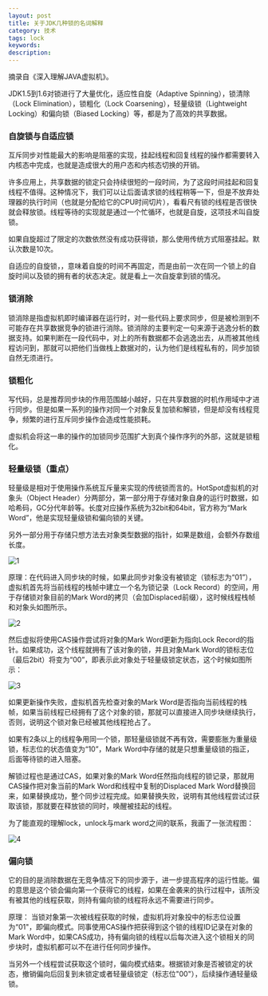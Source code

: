 ```yaml
---
layout: post
title: 关于JDK几种锁的名词解释
category: 技术
tags: lock
keywords: 
description: 
---
```


摘录自《深入理解JAVA虚拟机》。



JDK1.5到1.6对锁进行了大量优化，适应性自旋（Adaptive Spinning），锁清除（Lock Elimination），锁粗化（Lock Coarsening），轻量级锁（Lightweight Locking）和偏向锁（Biased Locking）等，都是为了高效的共享数据。

### 自旋锁与自适应锁

互斥同步对性能最大的影响是阻塞的实现，挂起线程和回复线程的操作都需要转入内核态中完成，也就是造成很大的用户态和内核态切换的开销。

许多应用上，共享数据的锁定只会持续很短的一段时间，为了这段时间挂起和回复线程不值得。这种情况下，我们可以让后面请求锁的线程稍等一下，但是不放弃处理器的执行时间（也就是分配给它的CPU时间切片），看看尺有锁的线程是否很快就会释放锁。线程等待的实现就是通过一个忙循环，也就是自旋，这项技术叫自旋锁。

如果自旋超过了限定的次数依然没有成功获得锁，那么使用传统方式阻塞挂起。默认次数是10次。

自适应的自旋锁，，意味着自旋的时间不再固定，而是由前一次在同一个锁上的自旋时间以及锁的拥有者的状态决定。就是看上一次自旋拿到锁的情况。

### 锁消除

锁消除是指虚拟机即时编译器在运行时，对一些代码上要求同步，但是被检测到不可能存在共享数据竞争的锁进行消除。锁消除的主要判定一句来源于逃逸分析的数据支持。如果判断在一段代码中，对上的所有数据都不会逃逸出去，从而被其他线程访问到，那就可以把他们当做栈上数据对的，认为他们是线程私有的，同步加锁自然无须进行。

### 锁粗化

写代码，总是推荐同步块的作用范围越小越好，只在共享数据的时机作用域中才进行同步。但是如果一系列的操作对同一个对象反复加锁和解锁，但是却没有线程竞争，频繁的进行互斥同步操作会造成性能损耗。

虚拟机会将这一串的操作的加锁同步范围扩大到真个操作序列的外部，这就是锁粗化。

### 轻量级锁（重点）

轻量级是相对于使用操作系统互斥量来实现的传统锁而言的。HotSpot虚拟机的对象头（Object Header）分两部分，第一部分用于存储对象自身的运行时数据，如哈希码，GC分代年龄等。长度对应操作系统为32bit和64bit，官方称为“Mark Word”，他是实现轻量级锁和偏向锁的关键。

另外一部分用于存储只想方法去对象类型数据的指针，如果是数组，会额外存数组长度。

![1]( http://7xnlfe.com1.z0.glb.clouddn.com/Locks-Noun_1.jpg )


原理：在代码进入同步块的时候，如果此同步对象没有被锁定（锁标志为“01”），虚拟机首先将当前线程的栈帧中建立一个名为锁记录（Lock Record）的空间，用于存储锁对象目前的Mark Word的拷贝（会加Displaced前缀），这时候线程栈帧和对象头如图所示。

![2]( http://7xnlfe.com1.z0.glb.clouddn.com/Locks-Noun_2.jpg )


然后虚拟将使用CAS操作尝试将对象的Mark Word更新为指向Lock Record的指针。如果成功，这个线程就拥有了该对象的锁，并且对象Mark Word的锁标志位（最后2bit）将变为“00”，即表示此对象处于轻量级锁定状态，这个时候如图所示：

![3]( http://7xnlfe.com1.z0.glb.clouddn.com/Locks-Noun_3.jpg )

如果更新操作失败，虚拟机首先检查对象的Mark Word是否指向当前线程的栈帧，如果当前线程已经拥有了这个对象的锁，那就可以直接进入同步块继续执行，否则，说明这个锁对象已经被其他线程抢占了。

如果有2条以上的线程争用同一个锁，那轻量级锁就不再有效，需要膨胀为重量级锁，标志位的状态值变为“10”，Mark Word中存储的就是只想重量级锁的指正，后面等待锁的进入阻塞。

解锁过程也是通过CAS，如果对象的Mark Word任然指向线程的锁记录，那就用CAS操作把对象当前的Mark Word和线程中复制的Displaced Mark Word替换回来，如果替换成功，整个同步过程完成。如果替换失败，说明有其他线程尝试过获取该锁，那就要在释放锁的同时，唤醒被挂起的线程。


为了能直观的理解lock，unlock与mark word之间的联系，我画了一张流程图：

![4]( http://7xnlfe.com1.z0.glb.clouddn.com/Locks-Noun_4.jpg )


### 偏向锁

它的目的是消除数据在无竞争情况下的同步源于，进一步提高程序的运行性能。偏的意思是这个锁会偏向第一个获得它的线程，如果在金袭来的执行过程中，该所没有被其他的线程获取，则持有偏向锁的线程将永远不需要进行同步。

原理： 当锁对象第一次被线程获取的时候，虚拟机将对象投中的标志位设置为“01"，即偏向模式。同事使用CAS操作把获得到这个锁的线程ID记录在对象的Mark Word中，如果CAS成功，持有偏向锁的线程以后每次进入这个锁相关的同步块时，虚拟机都可以不在进行任何同步操作。

当另外一个线程尝试获取这个锁时，偏向模式结束。根据锁对象是否被锁定的状态，撤销偏向后回复到未锁定或者轻量级锁定（标志位"00"），后续操作通轻量级锁。


